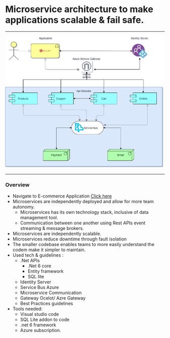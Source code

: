 # Microservice architecture to make applications scalable & fail safe.
---

![ServerLessApp](https://github.com/programfiction/FictionShoppingCart/blob/main/Untitled%20Diagram.png)

---
### Overview
 * Navigate to E-commerce Application [Click here](https://github.com/programfiction/FictionShoppingCart)
 * Microservices are independently deployed and allow for more team autonomy.
    * Microservices has its own technology stack, inclusive of data management tool.
    * Communication between one another using Rest APIs event streaming & message brokers.
 * Microservices are independently scalable.
 * Microservices reduce downtime through fault isolation
 * The smaller codebase enables teams to more easily understand the codem make it simpler to maintain.
 * Used tech & guidelines :
    * .Net APIs
        * .Net 6 core
        * Entity framework
        * SQL lite
    * Identity Server
    * Service Bus Azure
    * Microservice Communication
    * Gateway Ocelot/ Azre Gateway
    * Best Practices guidelines
* Tools needed:
    * Visual studio code
    * SQL Lite addon to code
    * .net 6 framework
    * Azure subscription.
